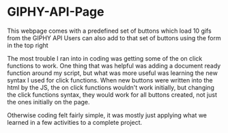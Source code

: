 # GIPHY-API-Page

This webpage comes with a predefined set of buttons which load 10 gifs from the GIPHY API
Users can also add to that set of buttons using the form in the top right

The most trouble I ran into in coding was getting some of the on click functions to work.
One thing that was helpful was adding a document ready function around my script,
but what was more useful was learning the new syntax I used for click functions.
When new buttons were written into the html by the JS, the on click functions wouldn't work initially,
but changing the click functions syntax, they would work for all buttons created, not just the ones initially on the page.

Otherwise coding felt fairly simple, it was mostly just applying what we learned in a
few activities to a complete project.
